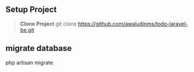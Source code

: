 
## Setup Project

> **Clone Project**
git clone https://github.com/awaludinms/todo-laravel-be.git 

## migrate database
php artisan migrate